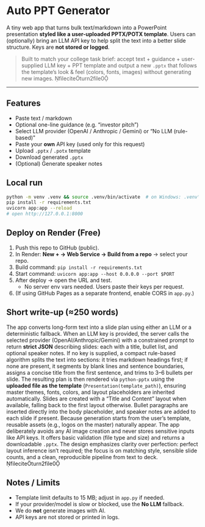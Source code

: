 # Auto PPT Generator

A tiny web app that turns bulk text/markdown into a PowerPoint presentation **styled like a user-uploaded PPTX/POTX template**. Users can (optionally) bring an LLM API key to help split the text into a better slide structure. Keys are **not stored or logged**.

> Built to match your college task brief: accept text + guidance + user-supplied LLM key + PPT template and output a new `.pptx` that follows the template’s look & feel (colors, fonts, images) without generating new images. fileciteturn2file0

---

## Features
- Paste text / markdown
- Optional one-line guidance (e.g. “investor pitch”)
- Select LLM provider (OpenAI / Anthropic / Gemini) or “No LLM (rule-based)"
- Paste your **own** API key (used only for this request)
- Upload `.pptx` / `.potx` template
- Download generated `.pptx`
- (Optional) Generate speaker notes

## Local run
```bash
python -m venv .venv && source .venv/bin/activate  # on Windows: .venv\Scripts\activate
pip install -r requirements.txt
uvicorn app:app --reload
# open http://127.0.0.1:8000
```

## Deploy on Render (Free)
1. Push this repo to GitHub (public).
2. In Render: **New + → Web Service → Build from a repo** → select your repo.
3. Build command: `pip install -r requirements.txt`
4. Start command: `uvicorn app:app --host 0.0.0.0 --port $PORT`
5. After deploy → open the URL and test.
   - No server env vars needed. Users paste their keys per request.
6. (If using GitHub Pages as a separate frontend, enable CORS in `app.py`.)

## Short write-up (≈250 words)
The app converts long-form text into a slide plan using either an LLM or a deterministic fallback. When an LLM key is provided, the server calls the selected provider (OpenAI/Anthropic/Gemini) with a constrained prompt to return **strict JSON** describing slides: each with a title, bullet list, and optional speaker notes. If no key is supplied, a compact rule-based algorithm splits the text into sections: it tries markdown headings first; if none are present, it segments by blank lines and sentence boundaries, assigns a concise title from the first sentence, and trims to 3–6 bullets per slide. The resulting plan is then rendered via `python-pptx` using the **uploaded file as the template** (`Presentation(template_path)`), ensuring master themes, fonts, colors, and layout placeholders are inherited automatically. Slides are created with a “Title and Content” layout when available, falling back to the first layout otherwise. Bullet paragraphs are inserted directly into the body placeholder, and speaker notes are added to each slide if present. Because generation starts from the user’s template, reusable assets (e.g., logos on the master) naturally appear. The app deliberately avoids any AI image creation and never stores sensitive inputs like API keys. It offers basic validation (file type and size) and returns a downloadable `.pptx`. The design emphasizes clarity over perfection: perfect layout inference isn’t required; the focus is on matching style, sensible slide counts, and a clean, reproducible pipeline from text to deck. fileciteturn2file0

## Notes / Limits
- Template limit defaults to 15 MB; adjust in `app.py` if needed.
- If your provider/model is slow or blocked, use the **No LLM** fallback.
- We do **not** generate images with AI.
- API keys are not stored or printed in logs.

